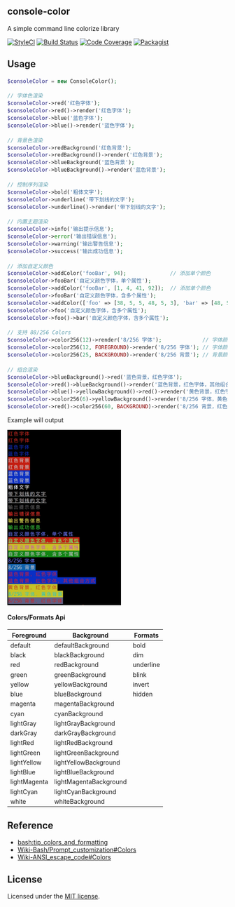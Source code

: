 ## console-color

A simple command line colorize library

[![StyleCI](https://styleci.io/repos/96324734/shield?branch=master)](https://styleci.io/repos/96324734)
[![Build Status](https://scrutinizer-ci.com/g/emanci/console-color/badges/build.png?b=master)](https://scrutinizer-ci.com/g/emanci/console-color/build-status/master)
[![Code Coverage](https://scrutinizer-ci.com/g/emanci/console-color/badges/coverage.png?b=master)](https://scrutinizer-ci.com/g/emanci/console-color/?branch=master)
[![Packagist](https://img.shields.io/packagist/l/doctrine/orm.svg)](https://packagist.org/packages/emanci/console-color)

## Usage

```php
$consoleColor = new ConsoleColor();

// 字体色渲染
$consoleColor->red('红色字体');
$consoleColor->red()->render('红色字体');
$consoleColor->blue('蓝色字体');
$consoleColor->blue()->render('蓝色字体');

// 背景色渲染
$consoleColor->redBackground('红色背景');
$consoleColor->redBackground()->render('红色背景');
$consoleColor->blueBackground('蓝色背景');
$consoleColor->blueBackground()->render('蓝色背景');

// 控制序列渲染
$consoleColor->bold('粗体文字');
$consoleColor->underline('带下划线的文字');
$consoleColor->underline()->render('带下划线的文字');

// 内置主题渲染
$consoleColor->info('输出提示信息');
$consoleColor->error('输出错误信息');
$consoleColor->warning('输出警告信息');
$consoleColor->success('输出成功信息');

// 添加自定义颜色
$consoleColor->addColor('fooBar', 94);              // 添加单个颜色
$consoleColor->fooBar('自定义颜色字体，单个属性');
$consoleColor->addColor('fooBar', [1, 4, 41, 92]);  // 添加单个颜色
$consoleColor->fooBar('自定义颜色字体，含多个属性');
$consoleColor->addColor(['foo' => [38, 5, 5, 48, 5, 3], 'bar' => [48, 5, 28]]);  // 添加多个颜色（256）
$consoleColor->foo('自定义颜色字体，含多个属性');
$consoleColor->foo()->bar('自定义颜色字体，含多个属性');

// 支持 88/256 Colors
$consoleColor->color256(12)->render('8/256 字体');             // 字体颜色
$consoleColor->color256(12, FOREGROUND)->render('8/256 字体'); // 字体颜色
$consoleColor->color256(25, BACKGROUND)->render('8/256 背景'); // 背景颜色

// 组合渲染
$consoleColor->blueBackground()->red('蓝色背景，红色字体');
$consoleColor->red()->blueBackground()->render('蓝色背景，红色字体，其他组合方式');
$consoleColor->blue()->yellowBackground()->red()->render('黄色背景，红色字体');
$consoleColor->color256(6)->yellowBackground()->render('8/256 字体，黄色背景');
$consoleColor->red()->color256(60, BACKGROUND)->render('8/256 背景，红色字体');
```

Example will output

<img src="https://github.com/emanci/console-color/blob/master/colors.png" width = "260" alt="example-output" align=center />

#### Colors/Formats Api

| Foreground    | Background              | Formats     |
|---------------|-------------------------|-------------|
| default       | defaultBackground       | bold
| black         | blackBackground         | dim
| red           | redBackground           | underline
| green         | greenBackground         | blink
| yellow        | yellowBackground        | invert
| blue          | blueBackground          | hidden
| magenta       | magentaBackground       |
| cyan          | cyanBackground          |
| lightGray     | lightGrayBackground     |
| darkGray      | darkGrayBackground      |
| lightRed      | lightRedBackground      |
| lightGreen    | lightGreenBackground    |
| lightYellow   | lightYellowBackground   |
| lightBlue     | lightBlueBackground     |
| lightMagenta  | lightMagentaBackground  |
| lightCyan     | lightCyanBackground     |
| white         | whiteBackground         |

## Reference

* [bash:tip_colors_and_formatting](http://misc.flogisoft.com/bash/tip_colors_and_formatting#colors2)
* [Wiki-Bash/Prompt_customization#Colors](https://wiki.archlinux.org/index.php/Bash/Prompt_customization#Colors)
* [Wiki-ANSI_escape_code#Colors](https://en.wikipedia.org/wiki/ANSI_escape_code#Colors)

## License

Licensed under the [MIT license](https://github.com/emanci/console-color/blob/master/LICENSE).
